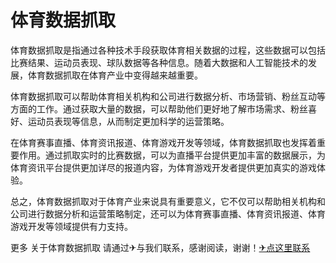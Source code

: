 # 体育数据抓取

体育数据抓取是指通过各种技术手段获取体育相关数据的过程，这些数据可以包括比赛结果、运动员表现、球队数据等各种信息。随着大数据和人工智能技术的发展，体育数据抓取在体育产业中变得越来越重要。

体育数据抓取可以帮助体育相关机构和公司进行数据分析、市场营销、粉丝互动等方面的工作。通过获取大量的数据，可以帮助他们更好地了解市场需求、粉丝喜好、运动员表现等信息，从而制定更加科学的运营策略。

在体育赛事直播、体育资讯报道、体育游戏开发等领域，体育数据抓取也发挥着重要作用。通过抓取实时的比赛数据，可以为直播平台提供更加丰富的数据展示，为体育资讯平台提供更加详尽的报道内容，为体育游戏开发者提供更加真实的游戏体验。

总之，体育数据抓取对于体育产业来说具有重要意义，它不仅可以帮助相关机构和公司进行数据分析和运营策略制定，还可以为体育赛事直播、体育资讯报道、体育游戏开发等领域提供有力支持。

更多 关于体育数据抓取 请通过✈与我们联系，感谢阅读，谢谢！[✈点这里联系](https://1.k02.cc)